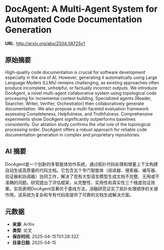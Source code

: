 # DocAgent: A Multi-Agent System for Automated Code Documentation Generation

**URL**: http://arxiv.org/abs/2504.08725v1

## 原始摘要

High-quality code documentation is crucial for software development
especially in the era of AI. However, generating it automatically using Large
Language Models (LLMs) remains challenging, as existing approaches often
produce incomplete, unhelpful, or factually incorrect outputs. We introduce
DocAgent, a novel multi-agent collaborative system using topological code
processing for incremental context building. Specialized agents (Reader,
Searcher, Writer, Verifier, Orchestrator) then collaboratively generate
documentation. We also propose a multi-faceted evaluation framework assessing
Completeness, Helpfulness, and Truthfulness. Comprehensive experiments show
DocAgent significantly outperforms baselines consistently. Our ablation study
confirms the vital role of the topological processing order. DocAgent offers a
robust approach for reliable code documentation generation in complex and
proprietary repositories.


## AI 摘要

DocAgent是一个创新的多智能体协作系统，通过拓扑代码处理和增量上下文构建自动生成高质量的代码文档。它包含五个专门智能体（阅读器、搜索器、编写器、验证器和协调器）协同工作，解决了现有大型语言模型生成文档不完整、无用或不准确的问题。研究提出了评估框架，从完整性、实用性和真实性三个维度验证效果。实验表明DocAgent显著优于基线方法，消融研究证实了拓扑处理顺序的关键作用。该系统为复杂和专有代码库提供了可靠的文档生成解决方案。

## 元数据

- **来源**: ArXiv
- **类型**: 论文
- **保存时间**: 2025-04-15T01:28:32Z
- **目录日期**: 2025-04-15
